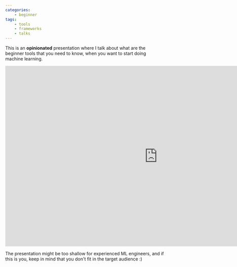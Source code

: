 ```yaml
---
categories: 
	- beginner
tags:
    - tools
    - frameworks
    - talks
---
```


This is an **opinionated** presentation where I talk about what are the beginner tools that you need to know, when you want to start doing machine learning.


<iframe src="https://docs.google.com/presentation/d/e/2PACX-1vQy_ek-NHBL9eRoPQ9biCqu-w5eM5SL4vgO7myOb4Vk1FnuQfZZD741CcwLREBIg4QfQqXoweGA_e6w/embed?start=false&loop=false&delayms=3000" frameborder="0" width="960" height="569" allowfullscreen="true" mozallowfullscreen="true" webkitallowfullscreen="true"></iframe>

The presentation might be too shallow for experienced ML engineers, and if this is you, keep in mind that you don't fit in the target audience :)


